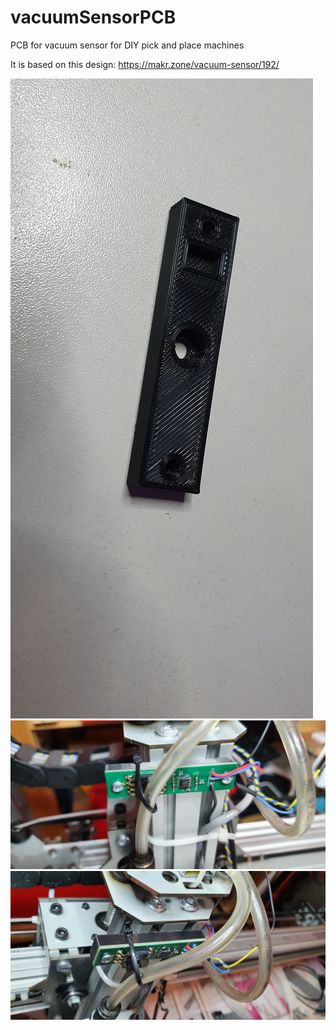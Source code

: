 # vacuumSensorPCB
PCB for vacuum sensor for DIY pick and place machines

It is based on this design: https://makr.zone/vacuum-sensor/192/

![Texte alternatif](img/20201005_195139.jpg)
![Texte alternatif](img/20201005_200142.jpg)
![Texte alternatif](img/20201005_200150.jpg)

